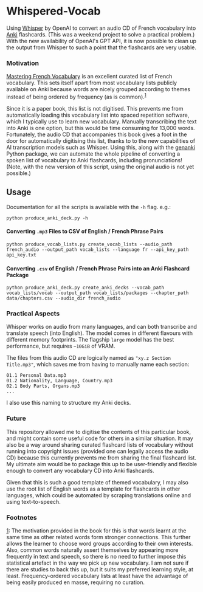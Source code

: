 # Whispered-Vocab

Using [Whisper](https://github.com/openai/whisper) by OpenAI to convert an audio CD of French vocabulary into [Anki](https://apps.ankiweb.net/) flashcards.
(This was a weekend project to solve a practical problem.)
With the new availability of OpenAI's GPT API, it is now possible to clean up the output from Whisper to such a point that the flashcards are very usable.

### Motivation

[Mastering French Vocabulary](https://www.goodreads.com/book/show/14610665-mastering-french-vocabulary-with-online-audio) is an excellent curated list of French vocabulary.
This sets itself apart from most vocabulary lists publicly available on Anki because words are nicely grouped according to themes instead of being ordered by frequency (as is common).<sup>[1](#footnote)</sup>

Since it is a paper book, this list is not digitised.
This prevents me from automatically loading this vocabulary list into spaced repetition software, which I typically use to learn new vocabulary.
Manually transcribing the text into Anki is one option, but this would be time consuming for 13,000 words.
Fortunately, the audio CD that accompanies this book gives a foot in the door for automatically digitising this list, thanks to to the new capabilities of AI transcription models such as Whisper. Using this, along with the [genanki](https://github.com/kerrickstaley/genanki) Python package, we can automate the whole pipeline of converting a spoken list of vocabulary to Anki flashcards, including pronunciations!
(Note, with the new version of this script, using the original audio is not yet possible.)

## Usage

Documentation for all the scripts is available with the `-h` flag. e.g.:
```shell
python produce_anki_deck.py -h
```

#### Converting `.mp3` Files to CSV of English / French Phrase Pairs

```shell
python produce_vocab_lists.py create_vocab_lists --audio_path french_audio --output_path vocab_lists --language fr --api_key_path api_key.txt
```

#### Converting `.csv` of English / French Phrase Pairs into an Anki Flashcard Package

```shell
python produce_anki_deck.py create_anki_decks --vocab_path vocab_lists/vocab --output_path vocab_lists/packages --chapter_path data/chapters.csv --audio_dir french_audio
```

### Practical Aspects

Whisper works on audio from many languages, and can both transcribe and translate speech (into English). The model comes in different flavours with different memory footprints. The flagship `large` model has the best performance, but requires `~10GiB` of VRAM.

The files from this audio CD are logically named as `"xy.z Section Title.mp3"`, which saves me from having to manually name each section:
```
01.1 Personal Data.mp3
01.2 Nationality, Language, Country.mp3
02.1 Body Parts, Organs.mp3
...
```
I also use this naming to structure my Anki decks.

### Future

This repository allowed me to digitise the contents of this particular book, and might contain some useful code for others in a similar situation.
It may also be a way around sharing curated flashcard lists of vocabulary without running into copyright issues (provided one can legally access the audio CD) because this currently prevents me from sharing the final flashcard list.
My ultimate aim would be to package this up to be user-friendly and flexible enough to convert any vocabulary CD into Anki flashcards.

Given that this is such a good template of themed vocabulary, I may also use the root list of English words as a template for flashcards in other languages, which could be automated by scraping translations online and using text-to-speech.

### Footnotes

<a name="footnote">[1](#footnote)</a>: The motivation provided in the book for this is that words learnt at the same time as other related words form stronger connections. This further allows the learner to choose word groups according to their own interests. Also, common words naturally assert themselves by appearing more frequently in text and speech, so there is no need to further impose this statistical artefact in the way we pick up new vocabulary. I am not sure if there are studies to back this up, but it suits my preferred learning style, at least. Frequency-ordered vocabulary lists at least have the advantage of being easily produced en masse, requiring no curation.
